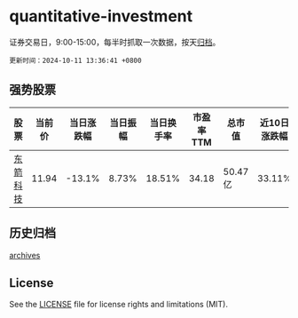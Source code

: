 # quantitative-investment

证券交易日，9:00-15:00，每半时抓取一次数据，按天[归档](archives)。

`更新时间：2024-10-11 13:36:41 +0800`

## 强势股票

|股票|当前价|当日涨跌幅|当日振幅|当日换手率|市盈率TTM|总市值|近10日涨跌幅|
|----|----|----|----|----|----|----|----|
|[东箭科技](https://xueqiu.com/S/SZ300978)|11.94|-13.1%|8.73%|18.51%|34.18|50.47亿|33.11%|

## 历史归档

[archives](archives)

## License

See the [LICENSE](LICENSE) file for license rights and limitations (MIT).